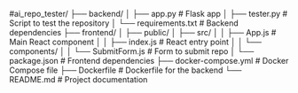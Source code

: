 #ai_repo_tester/
├── backend/
│   ├── app.py                          # Flask app
│   ├── tester.py                       # Script to test the repository
│   └── requirements.txt                # Backend dependencies
├── frontend/
│   ├── public/
│   ├── src/
│   │   ├── App.js                      # Main React component
│   │   ├── index.js                    # React entry point
│   │   └── components/
│   │       └── SubmitForm.js           # Form to submit repo
│   └── package.json                    # Frontend dependencies
├── docker-compose.yml                  # Docker Compose file
├── Dockerfile                          # Dockerfile for the backend
└── README.md                           # Project documentation
